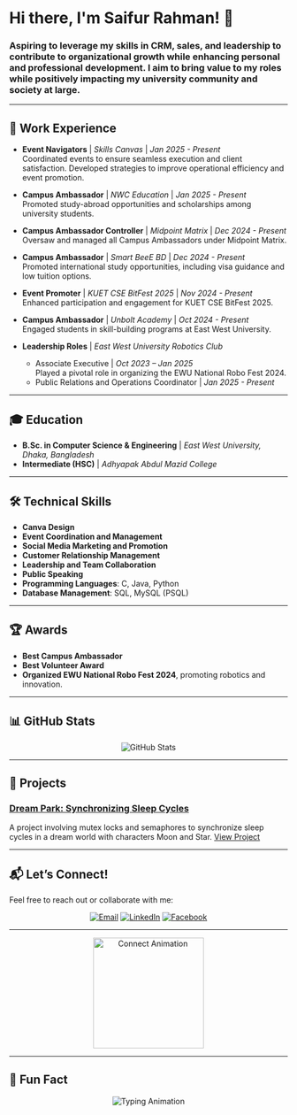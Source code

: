 # Hi there, I'm Saifur Rahman! 👋

### Aspiring to leverage my skills in CRM, sales, and leadership to contribute to organizational growth while enhancing personal and professional development. I aim to bring value to my roles while positively impacting my university community and society at large.

---

## 🚀 Work Experience
- **Event Navigators** | *Skills Canvas* | *Jan 2025 - Present*  
  Coordinated events to ensure seamless execution and client satisfaction. Developed strategies to improve operational efficiency and event promotion.
  
- **Campus Ambassador** | *NWC Education* | *Jan 2025 - Present*  
  Promoted study-abroad opportunities and scholarships among university students.
  
- **Campus Ambassador Controller** | *Midpoint Matrix* | *Dec 2024 - Present*  
  Oversaw and managed all Campus Ambassadors under Midpoint Matrix.
  
- **Campus Ambassador** | *Smart BeeE BD* | *Dec 2024 - Present*  
  Promoted international study opportunities, including visa guidance and low tuition options.

- **Event Promoter** | *KUET CSE BitFest 2025* | *Nov 2024 - Present*  
  Enhanced participation and engagement for KUET CSE BitFest 2025.

- **Campus Ambassador** | *Unbolt Academy* | *Oct 2024 - Present*  
  Engaged students in skill-building programs at East West University.

- **Leadership Roles** | *East West University Robotics Club*  
  - Associate Executive | *Oct 2023 – Jan 2025*  
    Played a pivotal role in organizing the EWU National Robo Fest 2024.  
  - Public Relations and Operations Coordinator | *Jan 2025 - Present*

---

## 🎓 Education
- **B.Sc. in Computer Science & Engineering** | *East West University, Dhaka, Bangladesh*
- **Intermediate (HSC)** | *Adhyapak Abdul Mazid College*

---

## 🛠️ Technical Skills
- **Canva Design**  
- **Event Coordination and Management**  
- **Social Media Marketing and Promotion**  
- **Customer Relationship Management**  
- **Leadership and Team Collaboration**  
- **Public Speaking**  
- **Programming Languages**: C, Java, Python  
- **Database Management**: SQL, MySQL (PSQL)

---

## 🏆 Awards
- **Best Campus Ambassador**  
- **Best Volunteer Award**  
- **Organized EWU National Robo Fest 2024**, promoting robotics and innovation.

---

## 📊 GitHub Stats

<p align="center">
  <img src="https://github-readme-stats.vercel.app/api?username=YourGitHubUsername&show_icons=true&theme=radical" alt="GitHub Stats" />
</p>

---

## 🌟 Projects
### [Dream Park: Synchronizing Sleep Cycles](https://github.com/YourGitHubUsername/Dream-Park)
A project involving mutex locks and semaphores to synchronize sleep cycles in a dream world with characters Moon and Star. [View Project](https://github.com/YourGitHubUsername/Dream-Park)

---

## 📬 **Let’s Connect!**
Feel free to reach out or collaborate with me:

<p align="center">
  <a href="mailto:saifur3734@gmail.com"><img src="https://img.shields.io/badge/Email-D14836?style=for-the-badge&logo=gmail&logoColor=white" alt="Email"></a>
  <a href="https://www.linkedin.com/in/saifur-rahman-3734saif/"><img src="https://img.shields.io/badge/LinkedIn-0077B5?style=for-the-badge&logo=linkedin&logoColor=white" alt="LinkedIn"></a>
  <a href="https://www.facebook.com/saifur.rahman.saif3734"><img src="https://img.shields.io/badge/Facebook-1877F2?style=for-the-badge&logo=facebook&logoColor=white" alt="Facebook"></a>
</p>

---

<p align="center">
  <img src="https://media.giphy.com/media/LmNwrBhejkK9EFP504/giphy.gif" width="200" alt="Connect Animation">
</p>

---

## 🎨 Fun Fact
<p align="center">
  <img src="https://readme-typing-svg.herokuapp.com?font=Fira+Code&weight=500&size=22&duration=3000&pause=500&color=F77C60&width=435&lines=I+love+coding+%F0%9F%92%BB;Always+learning+something+new+%F0%9F%9A%80;Let's+create+awesome+projects+together+%F0%9F%94%A5" alt="Typing Animation">
</p>
